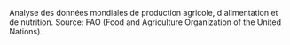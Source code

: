 Analyse des données mondiales de production agricole, d'alimentation et de nutrition.
Source: FAO (Food and Agriculture Organization of the United Nations).
